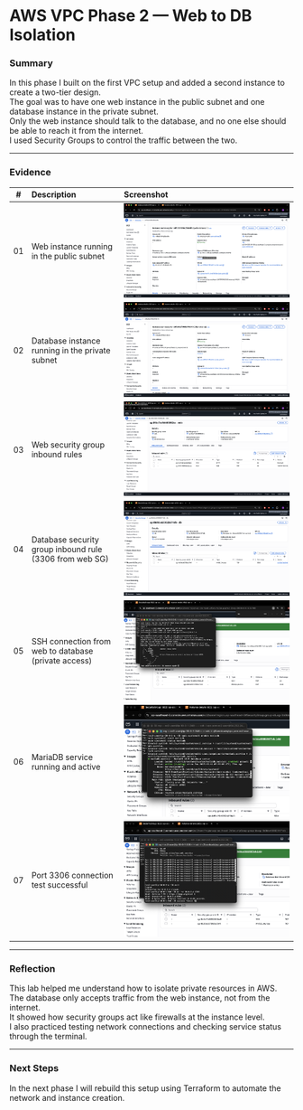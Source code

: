 # AWS VPC Phase 2 — Web to DB Isolation

### Summary
In this phase I built on the first VPC setup and added a second instance to create a two-tier design.  
The goal was to have one web instance in the public subnet and one database instance in the private subnet.  
Only the web instance should talk to the database, and no one else should be able to reach it from the internet.  
I used Security Groups to control the traffic between the two.

---

### Evidence

| # | Description | Screenshot |
|:-:|:--|:--|
| 01 | Web instance running in the public subnet | ![01_web_instance_details](./01_web_instance_details.png) |
| 02 | Database instance running in the private subnet | ![02_db_instance_details](./02_db_instance_details.png) |
| 03 | Web security group inbound rules | ![03_sg_web_inbound](./03_sg_web_inbound.png) |
| 04 | Database security group inbound rule (3306 from web SG) | ![04_sg_db_inbound](./04_sg_db_inbound.png) |
| 05 | SSH connection from web to database (private access) | ![05_private_ssh_success](./05_private_ssh_success.png) |
| 06 | MariaDB service running and active | ![06_mariadb_active](./06_mariadb_active.png) |
| 07 | Port 3306 connection test successful | ![07_nc_3306_success](./07_nc_3306_success.png) |

---

### Reflection
This lab helped me understand how to isolate private resources in AWS.  
The database only accepts traffic from the web instance, not from the internet.  
It showed how security groups act like firewalls at the instance level.  
I also practiced testing network connections and checking service status through the terminal.

---


### Next Steps
In the next phase I will rebuild this setup using Terraform to automate the network and instance creation.
